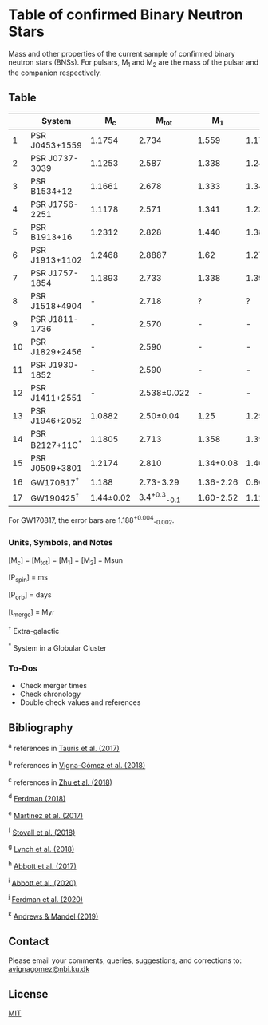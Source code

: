 # Table of confirmed Binary Neutron Stars

Mass and other properties of the current sample of confirmed binary neutron stars (BNSs). For pulsars, M<sub>1</sub> and M<sub>2</sub> are the mass of the pulsar and the companion respectively.

## Table
|     | System         | M<sub>c</sub> | M<sub>tot</sub> | M<sub>1</sub> | M<sub>2</sub> | P<sub>spin</sub> | P<sub>orb</sub> | e      | t<sub>merge</sub>  | Ref   | Year |
| --- | -------------- | ------------- | --------------- | ------------- | ------------- | ---------------- | ----------------| ------ | -------------------| ----- | ---- |
| 1   | PSR J0453+1559 | 1.1754        | 2.734           | 1.559         | 1.174         | 45.8             | 4.072            | 0.113  | >H<sub>0</sub><sup>-1</sup>                | a,b   |           |
| 2   | PSR J0737-3039 | 1.1253        | 2.587           | 1.338         | 1.249         | 22.7             | 0.102            | 0.088  | 204                                              | a,b   |           |
| 3   | PSR B1534+12   | 1.1661        | 2.678           | 1.333         | 1.346         | 37.9             | 0.421            | 0.274  | 248                                              | a,b   |           |
| 4   | PSR J1756-2251 | 1.1178         | 2.571          | 1.341         | 1.230         | 28.5             | 0.320            | 0.181  | 443                                              | a,b   |           |
| 5   | PSR B1913+16   | 1.2312         | 2.828          | 1.440         | 1.389         | 59.0             | 0.323            | 0.617  | 108                                              | a,b   |           |
| 6   | PSR J1913+1102 | 1.2468         | 2.8887         | 1.62          | 1.27          | 27.28            | 0.206            | 0.09   | 2687                                              | a,b   |           |
| 7   | PSR J1757-1854 | 1.1893         | 2.733          | 1.338         | 1.395         | 21.5             | 0.183            | 0.606  | 76, 130                                          | b,c   |           |
| 8   | PSR J1518+4904 | -              | 2.718          | ?             | ?             | 40.9             | 8.634            | 0.249  | >H<sub>0</sub><sup>-1</sup>                | a,b   |           |
| 9   | PSR J1811-1736 | -              | 2.570          | -             | -             | 104.2            | 18.779           | 0.828  | >H<sub>0</sub><sup>-1</sup>                | a,b   |           |
| 10  | PSR J1829+2456 | -              | 2.590          | -             | -             | 41.0             | 1.176            | 0.139  | >H<sub>0</sub><sup>-1</sup>                | a,b   |           |
| 11  | PSR J1930-1852 | -              | 2.590          | -             | -             | 185.5            | 45.060           | 0.399  | >H<sub>0</sub><sup>-1</sup>                | a,b   |           |
| 12  | PSR J1411+2551 | -              | 2.538±0.022    | -             | -             | 62.4             | 2.616            | 0.1699 | >H<sub>0</sub><sup>-1</sup>                | b,e   |           |
| 13  | PSR J1946+2052 | 1.0882         | 2.50±0.04      | 1.25          | 1.25          | 17.0             | 0.078            | 0.06   | 46                                                | c,f   |           |
| 14  | PSR B2127+11C<sup>*</sup>   | 1.1805         | 2.713             | 1.358         | 1.354         | 30.5             | 0.335            | 0.681  | 97                                                | a   |           |
| 15  | PSR J0509+3801 | 1.2174         | 2.810          | 1.34±0.08     | 1.46±0.08     | 76.5             | 0.380            | 0.586  | 153                                                | g   |           |
| 16  | GW170817<sup>†</sup>        | 1.188          | 2.73-3.29        | 1.36-2.26     | 0.86-1.36     |              |            |  |                                                 | h   |           |
| 17  | GW190425<sup>†</sup>        | 1.44±0.02      | 3.4<sup>+0.3</sup><sub>-0.1</sub>         | 1.60-2.52     | 1.12-1.69     |              |            |  |                                                 | i   |           |

For GW170817, the error bars are 1.188<sup>+0.004</sup><sub>-0.002</sub>.


### Units, Symbols, and Notes
[M<sub>c</sub>] = [M<sub>tot</sub>] = [M<sub>1</sub>] = [M<sub>2</sub>] = Msun

[P<sub>spin</sub>] = ms

[P<sub>orb</sub>] = days

[t<sub>merge</sub>] = Myr

<sup>†</sup> Extra-galactic 

<sup>*</sup> System in a Globular Cluster 

### To-Dos
- Check merger times
- Check chronology
- Double check values and references

## Bibliography

<sup>a</sup> references in [Tauris et al. (2017)](https://ui.adsabs.harvard.edu/abs/2017ApJ...846..170T/abstract)

<sup>b</sup> references in [Vigna-Gómez et al. (2018)](https://ui.adsabs.harvard.edu/abs/2018MNRAS.481.4009V/abstract)

<sup>c</sup> references in [Zhu et al. (2018)](https://ui.adsabs.harvard.edu/abs/2018PhRvD..98d3002Z/abstract)

<sup>d</sup> [Ferdman (2018)](https://ui.adsabs.harvard.edu/abs/2018IAUS..337..146F/abstract)

<sup>e</sup> [Martinez et al. (2017)](https://ui.adsabs.harvard.edu/abs/2017ApJ...851L..29M/abstract)

<sup>f</sup> [Stovall et al. (2018)](https://ui.adsabs.harvard.edu/abs/2018ApJ...854L..22S/abstract)

<sup>g</sup> [Lynch et al. (2018)](https://ui.adsabs.harvard.edu/abs/2018ApJ...859...93L/abstract)

<sup>h</sup> [Abbott et al. (2017)](https://ui.adsabs.harvard.edu/abs/2017PhRvL.119p1101A/abstract)

<sup>i</sup> [Abbott et al. (2020)](https://ui.adsabs.harvard.edu/abs/2020ApJ...892L...3A/abstract)

<sup>j</sup> [Ferdman et al. (2020)](https://ui.adsabs.harvard.edu/abs/2020Natur.583..211F/abstract)

<sup>k</sup> [Andrews & Mandel (2019)](https://ui.adsabs.harvard.edu/abs/2019ApJ...880L...8A/abstract)

## Contact
Please email your comments, queries, suggestions, and corrections to: avignagomez@nbi.ku.dk


## License
[MIT](https://choosealicense.com/licenses/mit/)
